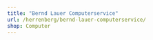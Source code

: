 ```yaml
---
title: "Bernd Lauer Computerservice"
url: /herrenberg/bernd-lauer-computerservice/
shop: Computer
---
```

